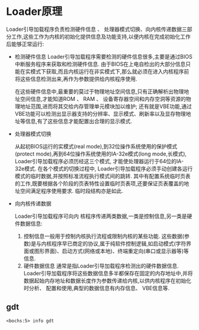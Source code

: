 # Loader原理
Loader引导加载程序负责检测硬件信息 、 处理器模式切换、向内核传递数据三部分工作,这些工作为内核的初始化提供信息及功能支持,以便内核在完成初始化工作后能够正常运行:

- 检测硬件信息
    Loader引导加载程序需要检测的硬件信息很多,主要是通过BIOS 中断服务程序来获取和检测硬件信息. 由于BIOS在上电自检出的大部分信息只能在实模式下获取,而且内核运行在非实模式下,那么就必须在进入内核程序前将这些信息检测出来,再作为参数提供给内核程序使用.
    
    在这些硬件信息中,最重要的莫过于物理地址空间信息,只有正确解析出物理地址空间信息,才能知道ROM 、 RAM 、 设备寄存器空间和内存空洞等资源的物理地址范围,进而将其交给内存管理单元模块加以维护; 还有就是VBE功能,通过VBE功能可以检测出显示器支持的分辨率、显示模式、刷新率以及显存物理地址等信息,有了这些信息才能配置出合理的显示模式.
- 处理器模式切换

    从起初BIOS运行的实模式(real mode),到32位操作系统使用的保护模式(protect mode),再到64位操作系统使用的IA-32e模式(long mode,长模式), Loader引导加载程序必须历经这三个模式, 才能使处理器运行于64位的IA-32e模式. 在各个模式的切换过程中, Loader引导加载程序必须手动创建各运行模式的临时数据,并按照标准流程执行模式间的跳转. 其中有配置系统临时页表的工作,既要根据各个阶段的页表特性设置临时页表项,还要保证页表覆盖的地址空间满足程序使用要求. 临时段结构亦是如此.
- 向内核传递数据

    Loader引导加载程序可向内 核程序传递两类数据,一类是控制信息,另一类是硬件数据信息:
    1. 控制信息一般用于控制内核执行流程或限制内核的某些功能. 这些数据(参数)是与内核程序早已商定的协议,属于纯软件控制逻辑,如启动模式(字符界面或图形界面)、启动方式(网络或本地)、终端重定向(串口或显示器等)等信息.
    1. 硬件数据信息 通常是指Loader引导加载程序检测出的硬件数据信息. Loader引导加载程序将这些数据信息多半都保存在固定的内存地址中,并将数据起始内存地址和数据长度作为参数传递给内核,以供内核程序在初始化时分析、 配置和使用,典型的数据信息有内存信息、 VBE信息等.


## gdt
```
<bochs:5> info gdt
```